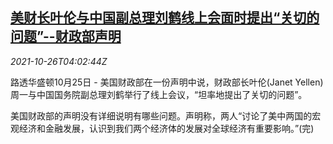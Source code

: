 <!--1635222662000-->
[美财长叶伦与中国副总理刘鹤线上会面时提出“关切的问题”--财政部声明](https://cn.reuters.com/article/yellen-liuhe-discussions-1025-mon-idCNKBS2HG0BH)
------

<div><i>2021-10-26T04:02:44Z</i></div><p>路透华盛顿10月25日 - 美国财政部在一份声明中说，财政部长叶伦(Janet Yellen)周一与中国国务院副总理刘鹤举行了线上会议，“坦率地提出了关切的问题”。</p><p>美国财政部的声明没有详细说明有哪些问题。声明称，两人“讨论了美中两国的宏观经济和金融发展，认识到我们两个经济体的发展对全球经济有重要影响。”(完)</p>
